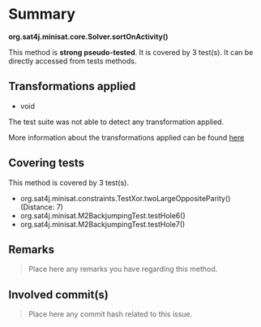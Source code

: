 # Summary
**org.sat4j.minisat.core.Solver.sortOnActivity()**

This method is **strong pseudo-tested**.
It is covered by 3 test(s). It can be directly accessed from tests methods.


## Transformations applied

- void


The test suite was not able to detect any transformation applied.

More information about the transformations applied can be found [here](https://github.com/STAMP-project/pitest-descartes)

## Covering tests
This method is covered by 3 test(s).
* org.sat4j.minisat.constraints.TestXor.twoLargeOppositeParity() (Distance: 7)
* org.sat4j.minisat.M2BackjumpingTest.testHole6()
* org.sat4j.minisat.M2BackjumpingTest.testHole7()


## Remarks
> Place here any remarks you have regarding this method.

## Involved commit(s)

> Place here any commit hash related to this issue.
